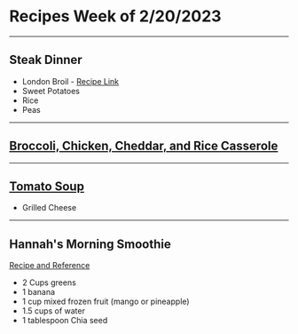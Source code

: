# Recipes Week of 2/20/2023

---

## Steak Dinner

- London Broil - [Recipe Link](https://www.bonappetit.com/recipe/london-broil-recipe)
- Sweet Potatoes
- Rice
- Peas

---

## [Broccoli, Chicken, Cheddar, and Rice Casserole](./BroccoliCheddarChickenAndRice.md)
---

## [Tomato Soup](./creamyTomatoSoup.md)

- Grilled Cheese

---

## Hannah's Morning Smoothie

[Recipe and Reference](https://joyfoodsunshine.com/green-smoothie/)

- 2 Cups greens
- 1 banana
- 1 cup mixed frozen fruit (mango or pineapple)
- 1.5 cups of water
- 1 tablespoon Chia seed